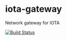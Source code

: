 # iota-gateway
Network gateway for IOTA

[![Build Status](https://travis-ci.org/alexpods/iota-gateway.svg?branch=master)](https://travis-ci.org/alexpods/iota-gateway)
